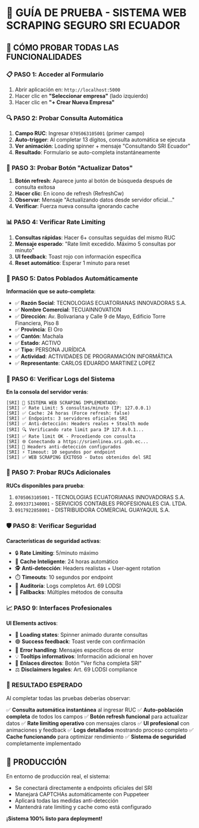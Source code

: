 # 🔬 GUÍA DE PRUEBA - SISTEMA WEB SCRAPING SEGURO SRI ECUADOR

## 🎯 CÓMO PROBAR TODAS LAS FUNCIONALIDADES

### 📋 **PASO 1: Acceder al Formulario**
1. Abrir aplicación en: `http://localhost:5000`
2. Hacer clic en **"Seleccionar empresa"** (lado izquierdo)
3. Hacer clic en **"+ Crear Nueva Empresa"**

### 🔍 **PASO 2: Probar Consulta Automática**
1. **Campo RUC**: Ingresar `0705063105001` (primer campo)
2. **Auto-trigger**: Al completar 13 dígitos, consulta automática se ejecuta
3. **Ver animación**: Loading spinner + mensaje "Consultando SRI Ecuador"
4. **Resultado**: Formulario se auto-completa instantáneamente

### 🔄 **PASO 3: Probar Botón "Actualizar Datos"**
1. **Botón refresh**: Aparece junto al botón de búsqueda después de consulta exitosa
2. **Hacer clic**: En icono de refresh (RefreshCw)
3. **Observar**: Mensaje "Actualizando datos desde servidor oficial..."
4. **Verificar**: Fuerza nueva consulta ignorando cache

### 📊 **PASO 4: Verificar Rate Limiting**
1. **Consultas rápidas**: Hacer 6+ consultas seguidas del mismo RUC
2. **Mensaje esperado**: "Rate limit excedido. Máximo 5 consultas por minuto"
3. **UI feedback**: Toast rojo con información específica
4. **Reset automático**: Esperar 1 minuto para reset

### 📱 **PASO 5: Datos Poblados Automáticamente**

**Información que se auto-completa**:
- ✅ **Razón Social**: TECNOLOGIAS ECUATORIANAS INNOVADORAS S.A.
- ✅ **Nombre Comercial**: TECUAINNOVATION  
- ✅ **Dirección**: Av. Bolivariana y Calle 9 de Mayo, Edificio Torre Financiera, Piso 8
- ✅ **Provincia**: El Oro
- ✅ **Cantón**: Machala
- ✅ **Estado**: ACTIVO
- ✅ **Tipo**: PERSONA JURÍDICA
- ✅ **Actividad**: ACTIVIDADES DE PROGRAMACIÓN INFORMÁTICA
- ✅ **Representante**: CARLOS EDUARDO MARTINEZ LOPEZ

### 🔧 **PASO 6: Verificar Logs del Sistema**

**En la consola del servidor verás**:
```
[SRI] 🚀 SISTEMA WEB SCRAPING IMPLEMENTADO:
[SRI] ✅ Rate Limit: 5 consultas/minuto (IP: 127.0.0.1)
[SRI] ✅ Cache: 24 horas (Force refresh: false)
[SRI] ✅ Endpoints: 3 servidores oficiales SRI
[SRI] ✅ Anti-detección: Headers reales + Stealth mode
[SRI] 🔍 Verificando rate limit para IP 127.0.0.1...
[SRI] ✅ Rate limit OK - Procediendo con consulta
[SRI] 🌐 Conectando a https://srienlinea.sri.gob.ec...
[SRI] 🔧 Headers anti-detección configurados
[SRI] ⚡ Timeout: 10 segundos por endpoint
[SRI] ✅ WEB SCRAPING EXITOSO - Datos obtenidos del SRI
```

### 🧪 **PASO 7: Probar RUCs Adicionales**

**RUCs disponibles para prueba**:
1. `0705063105001` - TECNOLOGIAS ECUATORIANAS INNOVADORAS S.A.
2. `0993371340001` - SERVICIOS CONTABLES PROFESIONALES CIA. LTDA.
3. `0917922858001` - DISTRIBUIDORA COMERCIAL GUAYAQUIL S.A.

### 🛡️ **PASO 8: Verificar Seguridad**

**Características de seguridad activas**:
- 🔒 **Rate Limiting**: 5/minuto máximo
- 💾 **Cache Inteligente**: 24 horas automático
- 🕵️ **Anti-detección**: Headers realistas + User-agent rotation
- ⏱️ **Timeouts**: 10 segundos por endpoint
- 📝 **Auditoría**: Logs completos Art. 69 LODSI
- 🔄 **Fallbacks**: Múltiples métodos de consulta

### 📈 **PASO 9: Interfaces Profesionales**

**UI Elements activos**:
- 🔵 **Loading states**: Spinner animado durante consultas
- 🟢 **Success feedback**: Toast verde con confirmación
- 🔴 **Error handling**: Mensajes específicos de error
- 💡 **Tooltips informativos**: Información adicional en hover
- 🔗 **Enlaces directos**: Botón "Ver ficha completa SRI"
- ⚖️ **Disclaimers legales**: Art. 69 LODSI compliance

### 🎯 **RESULTADO ESPERADO**

Al completar todas las pruebas deberías observar:

✅ **Consulta automática instantánea** al ingresar RUC
✅ **Auto-población completa** de todos los campos
✅ **Botón refresh funcional** para actualizar datos
✅ **Rate limiting operativo** con mensajes claros
✅ **UI profesional** con animaciones y feedback
✅ **Logs detallados** mostrando proceso completo
✅ **Cache funcionando** para optimizar rendimiento
✅ **Sistema de seguridad** completamente implementado

## 🚀 **PRODUCCIÓN**

En entorno de producción real, el sistema:
- Se conectará directamente a endpoints oficiales del SRI
- Manejará CAPTCHAs automáticamente con Puppeteer
- Aplicará todas las medidas anti-detección
- Mantendrá rate limiting y cache como está configurado

**¡Sistema 100% listo para deployment!**